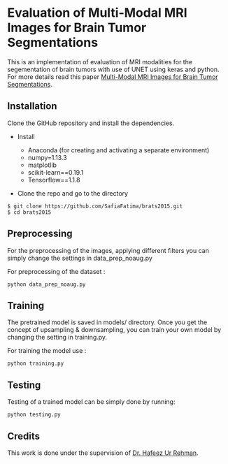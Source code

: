 # Evaluation of Multi-Modal MRI Images for Brain Tumor Segmentations

This is an implementation of evaluation of MRI modalities for the segementation of brain tumors with use of UNET using keras and python. For more details read this paper [Multi-Modal MRI Images for Brain Tumor Segmentations](https://ieeexplore.ieee.org/abstract/document/8994408).

## Installation

Clone the GitHub repository and install the dependencies.
* Install 
  * Anaconda (for creating and activating a separate environment)
  * numpy=1.13.3
  * matplotlib
  * scikit-learn==0.19.1
  * Tensorflow==1.1.8
  


* Clone the repo and go to the directory 
```
$ git clone https://github.com/SafiaFatima/brats2015.git
$ cd brats2015

```

## Preprocessing
For the preprocessing of the images, applying different filters you can simply change the settings in data_prep_noaug.py

For preprocessing of the dataset :
```
python data_prep_noaug.py

```

## Training
The pretrained model is saved in models/ directory. Once you get the concept of upsampling & downsampling, you can train your own model by changing the setting in training.py.

For training the model use :
```
python training.py

```

## Testing
Testing of a trained model can be simply done by running:

```
python testing.py

```


## Credits
This work is done under the supervision of [Dr. Hafeez Ur Rehman](https://scholar.google.com/citations?hl=en&user=OkcWrQ0AAAAJ&view_op=list_works&sortby=pubdate).




